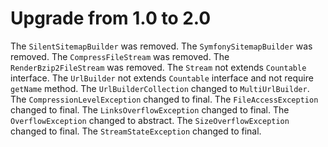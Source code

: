 # Upgrade from 1.0 to 2.0

The `SilentSitemapBuilder` was removed.
The `SymfonySitemapBuilder` was removed.
The `CompressFileStream` was removed.
The `RenderBzip2FileStream` was removed.
The `Stream` not extends `Countable` interface.
The `UrlBuilder` not extends `Countable` interface and not require `getName` method.
The `UrlBuilderCollection` changed to `MultiUrlBuilder`.
The `CompressionLevelException` changed to final.
The `FileAccessException` changed to final.
The `LinksOverflowException` changed to final.
The `OverflowException` changed to abstract.
The `SizeOverflowException` changed to final.
The `StreamStateException` changed to final.
